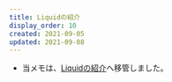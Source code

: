 ```yaml
---
title: Liquidの紹介
display_order: 10
created: 2021-09-05
updated: 2021-09-08
---
```

- 当メモは、[Liquidの紹介](https://thinktwice.tech/it/liquid/introduction_to_liquid/)へ移管しました。
